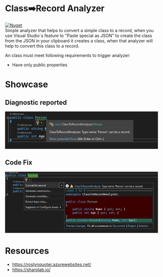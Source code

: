 # Class➡️Record Analyzer
<a href="https://www.nuget.org/packages/ClassToRecord.Analyzer/" target="_blank">![Nuget](https://img.shields.io/nuget/v/ClassToRecord.Analyzer?style=flat-square)</a>
<br>
Simple analyzer that helps to convert a simple class to a record, when you use Visual Studio`s feature to "Paste special as JSON" to create the class from the JSON in your clipboard it creates a class, when that analyzer will help to convert this class to a record.

An class must meet following requirements to trigger analyzer:
- Have only public properties

# Showcase

## Diagnostic reported

![Diagnostic reported](https://raw.githubusercontent.com/AlbertoMonteiro/ClassToRecordAnalyzer/master/docs/report.png)

## Code Fix
![Code Fix](https://raw.githubusercontent.com/AlbertoMonteiro/ClassToRecordAnalyzer/master/docs/codefix.png)

# Resources

- https://roslynquoter.azurewebsites.net/
- https://sharplab.io/
